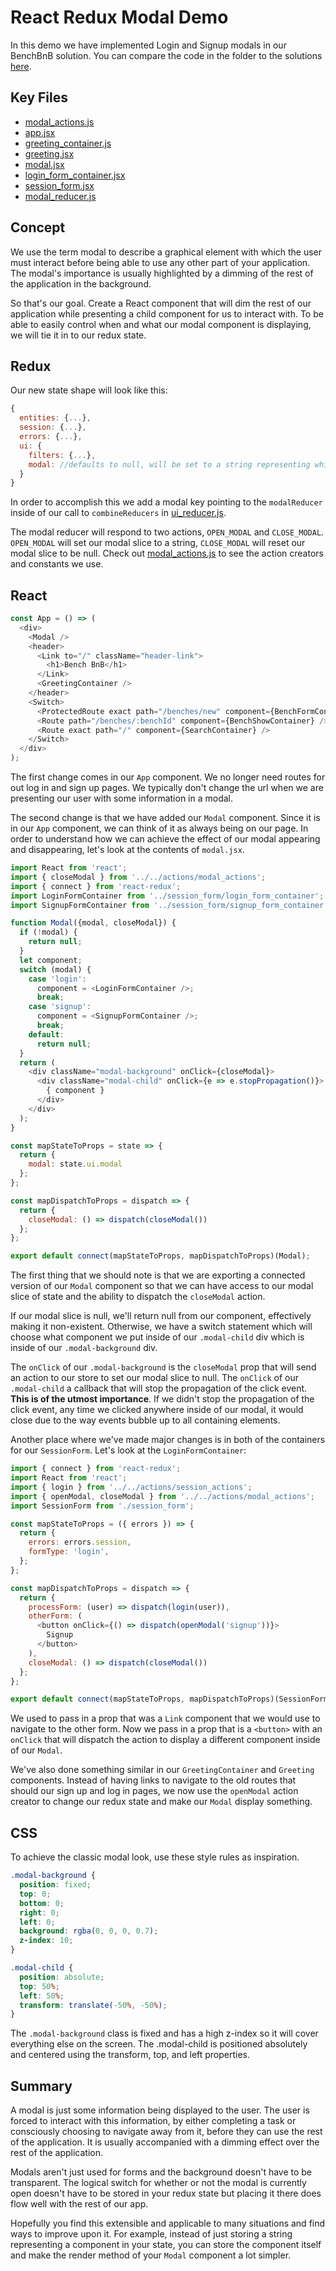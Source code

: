 # React Redux Modal Demo

In this demo we have implemented Login and Signup modals in our BenchBnB solution. You can compare the code in the folder to the solutions [here](https://github.com/appacademy/curriculum/tree/master/react/projects/bench_bnb/solution).

## Key Files

- [modal_actions.js](./frontend/actions/modal_actions.js)
- [app.jsx](./frontend/components/app.jsx)
- [greeting_container.js](./frontend/components/greeting/greeting_container.js)
- [greeting.jsx](./frontend/components/greeting/greeting.jsx)
- [modal.jsx](./frontend/components/modal/modal.jsx)
- [login_form_container.jsx](./frontend/components/session_form/login_form_container.jsx)
- [session_form.jsx](./frontend/components/session_form/session_form.jsx)
- [modal_reducer.js](./frontend/reducers/modal_reducer.js)

## Concept

We use the term modal to describe a graphical element with which the user must interact before being able to use any other part of your application. The modal's importance is usually highlighted by a dimming of the rest of the application in the background.

So that's our goal. Create a React component that will dim the rest of our application while presenting a child component for us to interact with. To be able to easily control when and what our modal component is displaying, we will tie it in to our redux state.

## Redux
Our new state shape will look like this:
```js
{
  entities: {...},
  session: {...},
  errors: {...},
  ui: {
    filters: {...},
    modal: //defaults to null, will be set to a string representing which component to show
  }
}
```
In order to accomplish this we add a modal key pointing to the `modalReducer` inside of our call to `combineReducers` in [ui_reducer.js](./frontend/reducers/ui_reducer.js).

The modal reducer will respond to two actions, `OPEN_MODAL` and `CLOSE_MODAL`. `OPEN_MODAL` will set our modal slice to a string, `CLOSE_MODAL` will reset our modal slice to be null. Check out [modal_actions.js](./frontend/actions/modal_actions.js) to see the action creators and constants we use.

## React
```js
const App = () => (
  <div>
    <Modal />
    <header>
      <Link to="/" className="header-link">
        <h1>Bench BnB</h1>
      </Link>
      <GreetingContainer />
    </header>
    <Switch>
      <ProtectedRoute exact path="/benches/new" component={BenchFormContainer} />
      <Route path="/benches/:benchId" component={BenchShowContainer} />
      <Route exact path="/" component={SearchContainer} />
    </Switch>
  </div>
);
```
The first change comes in our `App` component. We no longer need routes for out log in and sign up pages. We typically don't change the url when we are presenting our user with some information in a modal.

The second change is that we have added our `Modal` component. Since it is in our `App` component, we can think of it as always being on our page. In order to understand how we can achieve the effect of our modal appearing and disappearing, let's look at the contents of `modal.jsx`.

```js
import React from 'react';
import { closeModal } from '../../actions/modal_actions';
import { connect } from 'react-redux';
import LoginFormContainer from '../session_form/login_form_container';
import SignupFormContainer from '../session_form/signup_form_container';

function Modal({modal, closeModal}) {
  if (!modal) {
    return null;
  }
  let component;
  switch (modal) {
    case 'login':
      component = <LoginFormContainer />;
      break;
    case 'signup':
      component = <SignupFormContainer />;
      break;
    default:
      return null;
  }
  return (
    <div className="modal-background" onClick={closeModal}>
      <div className="modal-child" onClick={e => e.stopPropagation()}>
        { component }
      </div>
    </div>
  );
}

const mapStateToProps = state => {
  return {
    modal: state.ui.modal
  };
};

const mapDispatchToProps = dispatch => {
  return {
    closeModal: () => dispatch(closeModal())
  };
};

export default connect(mapStateToProps, mapDispatchToProps)(Modal);

```
The first thing that we should note is that we are exporting a connected version of our `Modal` component so that we can have access to our modal slice of state and the ability to dispatch the `closeModal` action.

If our modal slice is null, we'll return null from our component, effectively making it non-existent. Otherwise, we have a switch statement which will choose what component we put inside of our `.modal-child` div which is inside of our `.modal-background` div.

The `onClick` of our `.modal-background` is the `closeModal` prop that will send an action to our store to set our modal slice to null. The `onClick` of our `.modal-child` a callback that will stop the propagation of the click event. **This is of the utmost importance**. If we didn't stop the propagation of the click event, any time we clicked anywhere inside of our modal, it would close due to the way events bubble up to all containing elements.

Another place where we've made major changes is in both of the containers for our `SessionForm`. Let's look at the `LoginFormContainer`:
```js
import { connect } from 'react-redux';
import React from 'react';
import { login } from '../../actions/session_actions';
import { openModal, closeModal } from '../../actions/modal_actions';
import SessionForm from './session_form';

const mapStateToProps = ({ errors }) => {
  return {
    errors: errors.session,
    formType: 'login',
  };
};

const mapDispatchToProps = dispatch => {
  return {
    processForm: (user) => dispatch(login(user)),
    otherForm: (
      <button onClick={() => dispatch(openModal('signup'))}>
        Signup
      </button>
    ),
    closeModal: () => dispatch(closeModal())
  };
};

export default connect(mapStateToProps, mapDispatchToProps)(SessionForm);
```
We used to pass in a prop that was a `Link` component that we would use to navigate to the other form. Now we pass in a prop that is a `<button>` with an `onClick` that will dispatch the action to display a different component inside of our `Modal`.

We've also done something similar in our `GreetingContainer` and `Greeting` components. Instead of having links to navigate to the old routes that should our sign up and log in pages, we now use the `openModal` action creator to change our redux state and make our `Modal` display something.

## CSS

To achieve the classic modal look, use these style rules as inspiration.
```css
.modal-background {
  position: fixed;
  top: 0;
  bottom: 0;
  right: 0;
  left: 0;
  background: rgba(0, 0, 0, 0.7);
  z-index: 10;
}

.modal-child {
  position: absolute;
  top: 50%;
  left: 50%;
  transform: translate(-50%, -50%);
}
```
The `.modal-background` class is fixed and has a high z-index so it will cover everything else on the screen. The .modal-child is positioned absolutely and centered using the transform, top, and left properties.

## Summary

A modal is just some information being displayed to the user. The user is forced to interact with this information, by either completing a task or consciously choosing to navigate away from it, before they can use the rest of the application. It is usually accompanied with a dimming effect over the rest of the application.

Modals aren't just used for forms and the background doesn't have to be transparent. The logical switch for whether or not the modal is currently open doesn't have to be stored in your redux state but placing it there does flow well with the rest of our app.

Hopefully you find this extensible and applicable to many situations and find ways to improve upon it. For example, instead of just storing a string representing a component in your state, you can store the component itself and make the render method of your `Modal` component a lot simpler.
